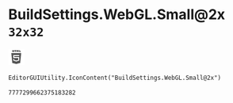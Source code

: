 # BuildSettings.WebGL.Small@2x `32x32`
<img src="/img/BuildSettings.WebGL.Small@2x.png" width=32 height=32>

``` CSharp
EditorGUIUtility.IconContent("BuildSettings.WebGL.Small@2x")
```
```
7777299662375183282
```
